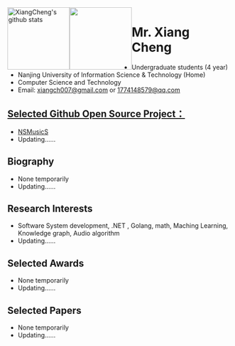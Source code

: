<!--![Metrics](/github-metrics.svg)-->
<img align="center" height="140px" style="float: left" src="https://github-readme-stats-xcanwin.vercel.app/api?username=Super-Badmen-Viper&show_icons=true&hide=contribs,prs" alt="XiangCheng's github stats" /> 
<img align="center" height="140px" style="float: left" src="https://github-readme-stats-xcanwin.vercel.app/api/top-langs/?username=Super-Badmen-Viper&layout=compact" />

# Mr. Xiang Cheng
- Undergraduate students (4 year)
- Nanjing University of Information Science & Technology (Home)
- Computer Science and Technology
- Email: xiangch007@gmail.com  or  1774148579@qq.com

## <a href="https://github.com/Super-Badmen-Viper">Selected Github Open Source Project：</a>
- <a href="https://github.com/Super-Badmen-Viper/NSMusicS">NSMusicS</a>
- Updating......

## Biography
- None temporarily
- Updating......

## Research Interests
- Software System development, .NET , Golang, math, Maching Learning, Knowledge graph, Audio algorithm
- Updating......

## Selected Awards
- None temporarily
- Updating......

## Selected Papers
- None temporarily
- Updating......
